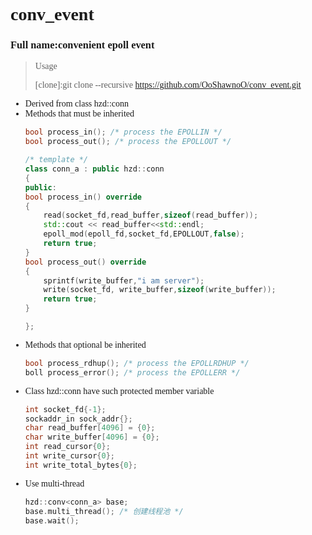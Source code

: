
# <font face="Agave Nerd Font">conv_event
### Full name:convenient epoll event

> Usage
> 
>[clone]:git clone --recursive https://github.com/OoShawnoO/conv_event.git

- Derived from class hzd::conn
- Methods that must be inherited
    ```c++
    bool process_in(); /* process the EPOLLIN */
    bool process_out(); /* process the EPOLLOUT */
  
  /* template */
  class conn_a : public hzd::conn
  {
  public:
    bool process_in() override
    {
        read(socket_fd,read_buffer,sizeof(read_buffer));
        std::cout << read_buffer<<std::endl;
        epoll_mod(epoll_fd,socket_fd,EPOLLOUT,false);
        return true;
    }
    bool process_out() override
    {
        sprintf(write_buffer,"i am server");
        write(socket_fd, write_buffer,sizeof(write_buffer));
        return true;
    }
  
  };
    ```
- Methods that optional be inherited
    ```c++
    bool process_rdhup(); /* process the EPOLLRDHUP */
    boll process_error(); /* process the EPOLLERR */
    ```
- Class hzd::conn have such protected member variable
    ```c++
    int socket_fd{-1};
    sockaddr_in sock_addr{};
    char read_buffer[4096] = {0};
    char write_buffer[4096] = {0};
    int read_cursor{0};
    int write_cursor{0};
    int write_total_bytes{0};
    ```
- Use multi-thread
    ```c++
    hzd::conv<conn_a> base;
    base.multi_thread(); /* 创建线程池 */
    base.wait();
    ```